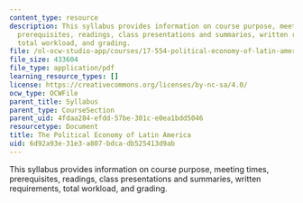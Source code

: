```yaml
---
content_type: resource
description: This syllabus provides information on course purpose, meeting times,
  prerequisites, readings, class presentations and summaries, written requirements,
  total workload, and grading.
file: /ol-ocw-studio-app/courses/17-554-political-economy-of-latin-america-fall-2002/6d92a93e31e3a807bdcadb525413d9ab_17554_syllabus.pdf
file_size: 433604
file_type: application/pdf
learning_resource_types: []
license: https://creativecommons.org/licenses/by-nc-sa/4.0/
ocw_type: OCWFile
parent_title: Syllabus
parent_type: CourseSection
parent_uid: 4fdaa284-efdd-57be-301c-e0ea1bdd5046
resourcetype: Document
title: The Political Economy of Latin America
uid: 6d92a93e-31e3-a807-bdca-db525413d9ab
---
```

This syllabus provides information on course purpose, meeting times, prerequisites, readings, class presentations and summaries, written requirements, total workload, and grading.